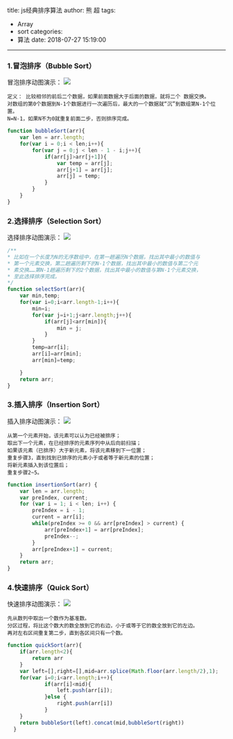 title: js经典排序算法
author: 熊 超
tags:
  - Array
  - sort
categories:
  - 算法
date: 2018-07-27 15:19:00
---
<!--more-->

### 1.冒泡排序（Bubble Sort）

冒泡排序动图演示：
![](http://xiongcao.github.io/images/blogs/1867034-e19840224b331fae.gif)

```
定义： 比较相邻的前后二个数据，如果前面数据大于后面的数据，就将二个 数据交换。
对数组的第0个数据到N-1个数据进行一次遍历后，最大的一个数据就“沉”到数组第N-1个位置。
N=N-1，如果N不为0就重复前面二步，否则排序完成。
```
```js
function bubbleSort(arr){
    var len = arr.length;
    for(var i = 0;i < len;i++){
        for(var j = 0;j < len - 1 - i;j++){
            if(arr[j]>arr[j+1]){
                var temp = arr[j];
                arr[j+1] = arr[j];
                arr[j] = temp;
            }
        }
    }
}
```
### 2.选择排序（Selection Sort）

选择排序动图演示：
![](http://xiongcao.github.io/images/blogs/1867034-c6cc220cfb2b9ac8.gif)

```js
/**
* 比如在一个长度为N的无序数组中，在第一趟遍历N个数据，找出其中最小的数值与
* 第一个元素交换，第二趟遍历剩下的N-1个数据，找出其中最小的数值与第二个元
* 素交换……第N-1趟遍历剩下的2个数据，找出其中最小的数值与第N-1个元素交换，
* 至此选择排序完成。
*/
function selectSort(arr){
    var min,temp;
    for(var i=0;i<arr.length-1;i++){
        min=i;
        for(var j=i+1;j<arr.length;j++){
            if(arr[j]<arr[min]){
                min = j;
            }
        }
        temp=arr[i];
        arr[i]=arr[min];
        arr[min]=temp;

    }
    return arr;
}
```

### 3.插入排序（Insertion Sort）

插入排序动图演示：
![](http://xiongcao.github.io/images/blogs/1867034-d1537e355abdd298.gif)

```
从第一个元素开始，该元素可以认为已经被排序； 
取出下一个元素，在已经排序的元素序列中从后向前扫描； 
如果该元素（已排序）大于新元素，将该元素移到下一位置； 
重复步骤3，直到找到已排序的元素小于或者等于新元素的位置； 
将新元素插入到该位置后； 
重复步骤2~5。
```
```js
function insertionSort(arr) {
    var len = arr.length;
    var preIndex, current;
    for (var i = 1; i < len; i++) {
        preIndex = i - 1;
        current = arr[i];
        while(preIndex >= 0 && arr[preIndex] > current) {
            arr[preIndex+1] = arr[preIndex];
            preIndex--;
        }
        arr[preIndex+1] = current;
    }
    return arr;
}
```

### 4.快速排序（Quick Sort）
快速排序动图演示：
![](http://xiongcao.github.io/images/blogs/1867034-cd65e35d7dce5045.gif)

```
先从数列中取出一个数作为基准数。
分区过程，将比这个数大的数全放到它的右边，小于或等于它的数全放到它的左边。
再对左右区间重复第二步，直到各区间只有一个数。
```

```js
function quickSort(arr){
    if(arr.length<2){
        return arr
    }
    var left=[],right=[],mid=arr.splice(Math.floor(arr.length/2),1);
    for(var i=0;i<arr.length;i++){
            if(arr[i]<mid){
                left.push(arr[i]);
            }else {
                right.push(arr[i])
            }
    }
    return bubbleSort(left).concat(mid,bubbleSort(right))
  }
```